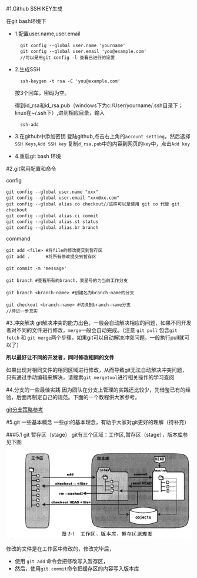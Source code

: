 #1.Github SSH KEY生成

在git bash环境下

- 1.配置user.name,user.email
	
		git config --global user.name 'yourname'
		git config --global user.email 'you@example.com'
		//可以是用git config -l 查看已进行的设置


- 2.生成SSH
	
		ssh-keygen -t rsa -C 'you@example.com'

	按3个回车，密码为空。
    
	得到id_rsa和id_rsa.pub（windows下为c:/User/yourname/.ssh目录下；linux在~/.ssh下）,进到相应目录，输入
	
		ssh-add
- 3.在github中添加密钥
	登陆github,点击右上角的`account setting`，然后选择`SSH Keys`,`Add SSH key`
	复制`d_rsa.pub`中的内容到网页的`key`中，点击`Add key`
- 4.重启git bash 环境


#2.git常用配置和命令
	
config
	
	git config --global user.name "xxx"   
	git config --global user.email "xxx@xx.com"
	git config --global alias.co checkout//这样可以是使用 git co 代替 git checkout
	git config --global alias.ci commit
	git config --global alias.st status
	git config --global alias.br branch

command
	
	git add <file> #将file的修改提交到暂存区
	git add .      #将所有修改提交到暂存区

	git commit -m 'message'

	git branch #查看所有的branch，表星号的为当前工作分支

	git branch <branch-name> #创建名为branch-name的分支

	git checkout <branch-name> #切换到branch-name分支
	//待进一步充实
	
#3.冲突解决
git解决冲突的能力出色，一般会自动解决相应的问题，如果不同开发者对不同的文件进行修改，`merge`一般会自动完成。（注意 `git pull` 包含`git fetch` 和 `git merge`两个步骤，如果git可以自动解决冲突问题，一般执行pull就可以了）

**所以最好让不同的开发者，同时修改相同的文件**

如果出现对相同文件的相同区域进行修改，从而导致git无法自动解决冲突问题，只有通过手动编辑来解决，请搜索`git mergetool`进行相关操作的学习查阅

#4.分支的一些最佳实践
因为团队在分支上管理的实践还比较少，先借鉴已有的经验，后面再制定自己的规范。下面的一个教程供大家参考。

[git分支策略参考](http://www.ruanyifeng.com/blog/2012/07/git.html)


#5.git 一些基本概念
一些git的基本理念，有助于大家对git更好的理解（待补充）

###5.1 git 暂存区（stage）
git有三个区域：工作区,暂存区（stage），版本库参见下图

![img](gitStage.png)

修改的文件是在工作区中修改的，修改完毕后，

- 使用 `git add` 命令会把修改写入暂存区，
- 然后，使用`git commit`命令把缓存区的内容写入版本库



